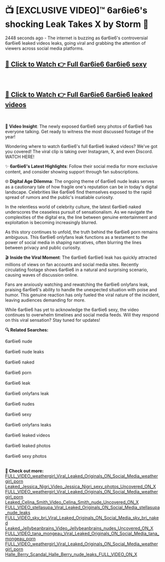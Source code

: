 # 📺 [EXCLUSIVE VIDEO]™ 6ar6ie6's shocking Leak Takes X by Storm 🚀

2448 seconds ago - The internet is buzzing as 6ar6ie6's controversial 6ar6ie6 leaked videos leaks, going viral and grabbing the attention of viewers across social media platforms.

<h2><a href="https://github-6l9.pages.dev/link1">🔗 Click to Watch 👉 Full 6ar6ie6 6ar6ie6 sexy</a></h2><br>
<h2><a href="https://github-6l9.pages.dev/link2">🔗 Click to Watch 👉 Full 6ar6ie6 6ar6ie6 leaked videos</a></h2><br>

🎥 **Video Insight**: The newly exposed 6ar6ie6 sexy photos of 6ar6ie6 has everyone talking. Get ready to witness the most discussed footage of the year!

Wondering where to watch 6ar6ie6's full 6ar6ie6 leaked videos? We've got you covered! The viral clip is taking over Instagram, X, and even Discord. WATCH HERE!

✨ **6ar6ie6's Latest Highlights**: Follow their social media for more exclusive content, and consider showing support through fan subscriptions.

🌐 **Digital Age Dilemma**: The ongoing theme of 6ar6ie6 nude leaks serves as a cautionary tale of how fragile one's reputation can be in today's digital landscape. Celebrities like 6ar6ie6 find themselves exposed to the rapid spread of rumors and the public's insatiable curiosity.

In the relentless world of celebrity culture, the latest 6ar6ie6 naked underscores the ceaseless pursuit of sensationalism. As we navigate the complexities of the digital era, the line between genuine entertainment and exploitation is becoming increasingly blurred.

As this story continues to unfold, the truth behind the 6ar6ie6 porn remains ambiguous. This 6ar6ie6 onlyfans leak functions as a testament to the power of social media in shaping narratives, often blurring the lines between privacy and public curiosity.

🎬 **Inside the Viral Moment**: The 6ar6ie6 6ar6ie6 leak has quickly attracted millions of views on fan accounts and social media sites. Recently circulating footage shows 6ar6ie6 in a natural and surprising scenario, causing waves of discussion online.

Fans are anxiously watching and rewatching the 6ar6ie6 onlyfans leak, praising 6ar6ie6's ability to handle the unexpected situation with poise and humor. This genuine reaction has only fueled the viral nature of the incident, leaving audiences demanding for more.

While 6ar6ie6 has yet to acknowledge the 6ar6ie6 sexy, the video continues to overwhelm timelines and social media feeds. Will they respond on this viral sensation? Stay tuned for updates!

<strong>🔍 Related Searches:</strong>

6ar6ie6 nude
<br><br>
6ar6ie6 nude leaks
<br><br>
6ar6ie6 naked
<br><br>
6ar6ie6 porn
<br><br>
6ar6ie6 leak
<br><br>
6ar6ie6 onlyfans leak
<br><br>
6ar6ie6 nudes
<br><br>
6ar6ie6 sexy
<br><br>
6ar6ie6 onlyfans leaks
<br><br>
6ar6ie6 leaked videos
<br><br>
6ar6ie6 leaked photos
<br><br>
6ar6ie6 sexy photos
<br><br>



<strong>🔗 Check out more:</strong><br>
<a href="./FULL_VIDEO_weathergirl_Viral_Leaked_Originals_ON_Social_Media_weathergirl_porn.md">FULL_VIDEO_weathergirl_Viral_Leaked_Originals_ON_Social_Media_weathergirl_porn</a><br>
<a href="./Leaked_Jessica_Nigri_Video_Jessica_Nigri_sexy_photos_Uncovered_ON_X.md">Leaked_Jessica_Nigri_Video_Jessica_Nigri_sexy_photos_Uncovered_ON_X</a><br>
<a href="./FULL_VIDEO_weathergirl_Viral_Leaked_Originals_ON_Social_Media_weathergirl_porn.md">FULL_VIDEO_weathergirl_Viral_Leaked_Originals_ON_Social_Media_weathergirl_porn</a><br>
<a href="./Leaked_Celina_Smith_Video_Celina_Smith_nude_Uncovered_ON_X.md">Leaked_Celina_Smith_Video_Celina_Smith_nude_Uncovered_ON_X</a><br>
<a href="./FULL_VIDEO_stellasupa_Viral_Leaked_Originals_ON_Social_Media_stellasupa_nude_leaks.md">FULL_VIDEO_stellasupa_Viral_Leaked_Originals_ON_Social_Media_stellasupa_nude_leaks</a><br>
<a href="./FULL_VIDEO_sky_bri_Viral_Leaked_Originals_ON_Social_Media_sky_bri_naked.md">FULL_VIDEO_sky_bri_Viral_Leaked_Originals_ON_Social_Media_sky_bri_naked</a><br>
<a href="./Leaked_Jellybeanbrains_Video_Jellybeanbrains_nudes_Uncovered_ON_X.md">Leaked_Jellybeanbrains_Video_Jellybeanbrains_nudes_Uncovered_ON_X</a><br>
<a href="./FULL_VIDEO_tana_mongeau_Viral_Leaked_Originals_ON_Social_Media_tana_mongeau_porn.md">FULL_VIDEO_tana_mongeau_Viral_Leaked_Originals_ON_Social_Media_tana_mongeau_porn</a><br>
<a href="./FULL_VIDEO_weathergirl_Viral_Leaked_Originals_ON_Social_Media_weathergirl_porn.md">FULL_VIDEO_weathergirl_Viral_Leaked_Originals_ON_Social_Media_weathergirl_porn</a><br>
<a href="./Halle_Berry_Scandal_Halle_Berry_nude_leaks_FULL_VIDEO_ON_X.md">Halle_Berry_Scandal_Halle_Berry_nude_leaks_FULL_VIDEO_ON_X</a><br>
